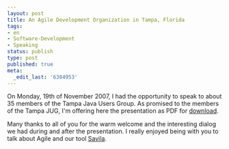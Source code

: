 ```yaml
---
layout: post
title: An Agile Development Organization in Tampa, Florida
tags:
- en
- Software-Development
- Speaking
status: publish
type: post
published: true
meta:
  _edit_last: '6384953'
---
```

<p>On Monday, 19th of November 2007, I had the opportunity to speak to about 35 members of the Tampa Java Users Group. As promised to the members of the Tampa JUG, I'm offering here the presentation as PDF for <a href="http://www.stephan-schwab.com/files/AgileDevelopmentOrganizationTampa.pdf">download</a>.</p>

<p>Many thanks to all of you for the warm welcome and the interesting dialog we had during and after the presentation. I really enjoyed being with you to talk about Agile and our tool <a href="http://www.caimito.net">Savila</a>.</p>

